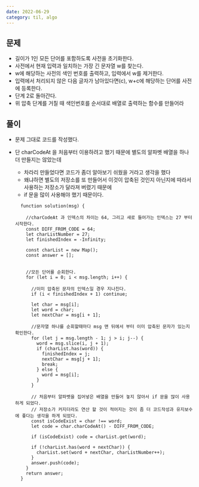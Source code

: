 ```yaml
---
date: 2022-06-29
category: til, algo
---
```


## 문제

- 길이가 1인 모든 단어를 포함하도록 사전을 초기화한다.
- 사전에서 현재 입력과 일치하는 가장 긴 문자열 w를 찾는다.
- w에 해당하는 사전의 색인 번호를 출력하고, 입력에서 w를 제거한다.
- 입력에서 처리되지 않은 다음 글자가 남아있다면(c), w+c에 해당하는 단어를 사전에 등록한다.
- 단계 2로 돌아간다.
- 위 압축 단계를 거칠 때 색인번호를 순서대로 배열로 출력하는 함수를 만들어라

## 풀이

- 문제 그대로 코드를 작성했다.
- 단 charCodeAt 을 처음부터 이용하려고 했기 때문에 별도의 알파벳 배열을 하나 더 만들지는 않았는데

  - 차라리 만들었다면 코드가 좀더 알아보기 쉬웠을 거라고 생각을 했다
  - 왜냐하면 별도의 저장소를 또 만들어서 이것이 압축된 것인지 아닌지에 따라서 사용하는 저장소가 달라져 버렸기 때문에
  - if 문을 많이 사용해야 했기 때문이다.

  ```
    function solution(msg) {

      //charCodeAt 과 인덱스의 차이는 64, 그리고 새로 들어가는 인덱스는 27 부터 시작한다.
      const DIFF_FROM_CODE = 64;
      let charListNumber = 27;
      let finishedIndex = -Infinity;

      const charList = new Map();
      const answer = [];


      //모든 단어를 순회한다.
      for (let i = 0; i < msg.length; i++) {

        //이미 압축된 문자의 인덱스일 경우 지나친다.
        if (i < finishedIndex + 1) continue;

        let char = msg[i];
        let word = char;
        let nextChar = msg[i + 1];

        //문자열 하나를 순회할때마다 msg 맨 뒤에서 부터 이미 압축된 문자가 있는지 확인한다.
        for (let j = msg.length - 1; j > i; j--) {
          word = msg.slice(i, j + 1);
          if (charList.has(word)) {
            finishedIndex = j;
            nextChar = msg[j + 1];
            break;
          } else {
            word = msg[i];
          }
        }

        // 처음부터 알파벳을 집어넣은 배열을 만들어 놓지 않아서 if 문을 많이 사용 하게 되었다.
        // 저장소가 커지더라도 연산 할 것이 적어지는 것이 좀 더 코드작성과 유지보수에 좋다는 생각을 하게 되었다.
        const isCodeExist = char !== word;
        let code = char.charCodeAt() - DIFF_FROM_CODE;

        if (isCodeExist) code = charList.get(word);

        if (!charList.has(word + nextChar)) {
          charList.set(word + nextChar, charListNumber++);
        }
        answer.push(code);
      }
      return answer;
    }

  ```
